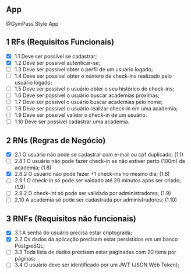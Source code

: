 ## App

@GymPass Style App

## 1 RFs (Requisitos Funcionais)
- [x] 1.1 Deve ser possível se cadastrar;
- [x] 1.2 Deve ser possível autenticar-se;
- [ ] 1.3 Deve ser possível obter o perfil de um usuário logado;
- [ ] 1.4 Deve ser possível obter o número de check-ins realizado pelo usuário logado;
- [ ] 1.5 Deve ser possível o usuário obter o seu histórico de check-ins;
- [ ] 1.6 Deve ser possível o usuário buscar academias próximas;
- [ ] 1.7 Deve ser possível o usuário buscar academias pelo nome;
- [ ] 1.8 Deve ser possível o usuário realizar check-in em uma academia;
- [ ] 1.9 Deve ser possível validar o check-in de um usuário.
- [ ] 1.10 Deve ser possível cadastrar uma academia.

## 2 RNs (Regras de Negócio)
- [x] 2.1 O usuário não pode se cadastrar com e-mail ou cpf duplicado; (1.1)
- [ ] 2.8.1 O usuário não pode fazer check-in se não estiver perto (100m) da academia; (1.8)
- [X] 2.8.2 O usuário não pode fazer +1 check-ins no mesmo dia; (1.8)
- [ ] 2.9.1 O check-in só pode ser vaidado até 20 minutos após ser criado; (1.9)
- [ ] 2.9.2 O check-int só pode ser validado por administradores; (1.9)
- [ ] 2.10 A academia só pode ser cadastrada por administradores; (1.10)

## 3 RNFs (Requisitos não funcionais)

- [x] 3.1 A senha do usuário precisa estar criptograda;
- [x] 3.2 Os dados da aplicação precisam estar persistidos em um banco PostgreSQL;
- [ ] 3.3 Toda lista de dados precisam estar paginadas com 20 itens por páginas;
- [ ] 3.4 O usuário deve ser identificado por um JWT (JSON Web Token);